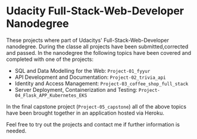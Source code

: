 # Udacity Full-Stack-Web-Developer Nanodegree

These projects where part of Udacitys' Full-Stack-Web-Developer nanodegree. During the classe all projects have been submitted,corrected and passed.
In the nanodegree the following topics have been covered and completed with one of the projects:

- SQL and Data Modelling for the Web: `Project-01_fyyur`
- API Development and Documentation: `Project-02_trivia_api`
- Identity and Access Management: `Project-03_coffee_shop_full_stack`
- Server Deployment, Containerization and Testing: `Project-04_Flask_APP_Kubernetes_EKS`

In the final capstone project (`Project-05_capstone`) all of the above topics have been brought together in an application hosted via Heroku.

Feel free to try out the projects and contact me if further information is needed.
